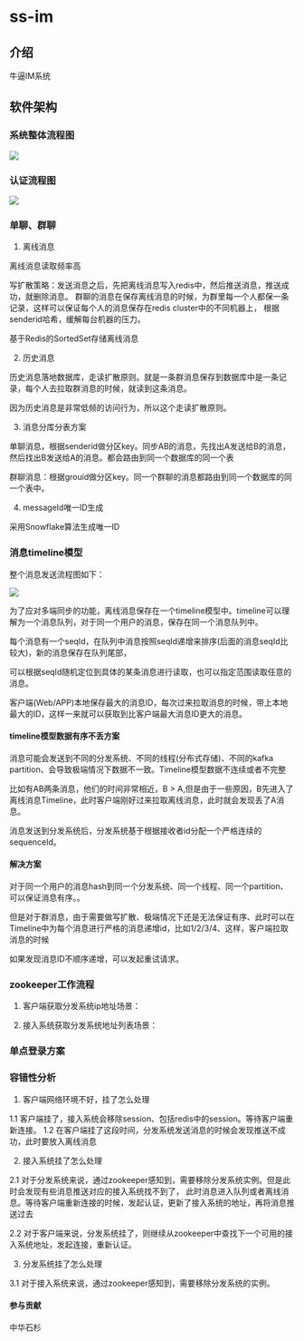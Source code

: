 # ss-im

## 介绍
牛逼IM系统

## 软件架构

### 系统整体流程图
![](http://assets.processon.com/chart_image/5db6cb2ce4b0335f1e4338ef.png)

### 认证流程图

![](http://assets.processon.com/chart_image/5dc53e6ce4b005b5778bd235.png)

### 单聊、群聊

1. 离线消息

离线消息读取频率高

写扩散策略：发送消息之后，先把离线消息写入redis中，然后推送消息，推送成功，就删除消息。
群聊的消息在保存离线消息的时候，为群里每一个人都保一条记录，这样可以保证每个人的消息保存在redis cluster中的不同机器上，
根据senderid哈希，缓解每台机器的压力。

基于Redis的SortedSet存储离线消息


2. 历史消息

历史消息落地数据库，走读扩散原则。就是一条群消息保存到数据库中是一条记录，每个人去拉取群消息的时候，就读到这条消息。

因为历史消息是非常低频的访问行为，所以这个走读扩散原则。

3. 消息分库分表方案

单聊消息，根据senderid做分区key。同步AB的消息，先找出A发送给B的消息，然后找出B发送给A的消息。都会路由到同一个数据库的同一个表

群聊消息：根据grouid做分区key。同一个群聊的消息都路由到同一个数据库的同一个表中。

4. messageId唯一ID生成

采用Snowflake算法生成唯一ID


### 消息timeline模型

整个消息发送流程图如下：

![](http://assets.processon.com/chart_image/5dc905e1e4b0ffd214440983.png)

为了应对多端同步的功能，离线消息保存在一个timeline模型中。timeline可以理解为一个消息队列，对于同一个用户的消息，保存在同一个消息队列中。

每个消息有一个seqId，在队列中消息按照seqId递增来排序(后面的消息seqId比较大)，新的消息保存在队列尾部，

可以根据seqId随机定位到具体的某条消息进行读取，也可以指定范围读取任意的消息。


客户端(Web/APP)本地保存最大的消息ID，每次过来拉取消息的时候，带上本地最大的ID，这样一来就可以获取到比客户端最大消息ID更大的消息。

#### timeline模型数据有序不丢方案

消息可能会发送到不同的分发系统、不同的线程(分布式存储)、不同的kafka partition、会导致极端情况下数据不一致。Timeline模型数据不连续或者不完整

比如有AB两条消息，他们的时间非常相近，B > A,但是由于一些原因，B先进入了离线消息Timeline，此时客户端刚好过来拉取离线消息，此时就会发现丢了A消息。


消息发送到分发系统后，分发系统基于根据接收者id分配一个严格连续的sequenceId。



#### 解决方案

对于同一个用户的消息hash到同一个分发系统、同一个线程、同一个partition、可以保证消息有序。。

但是对于群消息，由于需要做写扩散、极端情况下还是无法保证有序、此时可以在Timeline中为每个消息进行严格的消息递增id，比如1/2/3/4、这样，客户端拉取消息的时候

如果发现消息ID不顺序递增，可以发起重试请求。


### zookeeper工作流程

1. 客户端获取分发系统ip地址场景：

2. 接入系统获取分发系统地址列表场景：

### 单点登录方案




### 容错性分析

1. 客户端网络环境不好，挂了怎么处理

1.1 客户端挂了，接入系统会移除session、包括redis中的session。等待客户端重新连接。
1.2 在客户端挂了这段时间，分发系统发送消息的时候会发现推送不成功，此时要放入离线消息


2. 接入系统挂了怎么处理

2.1 对于分发系统来说，通过zookeeper感知到，需要移除分发系统实例。但是此时会发现有些消息推送对应的接入系统找不到了，
此时消息进入队列或者离线消息。等待客户端重新连接的时候，发起认证，更新了接入系统的地址，再将消息推送过去

2.2 对于客户端来说，分发系统挂了，则继续从zookeeper中查找下一个可用的接入系统地址，发起连接，重新认证。

3. 分发系统挂了怎么处理

3.1 对于接入系统来说，通过zookeeper感知到，需要移除分发系统的实例。



#### 参与贡献

中华石杉

